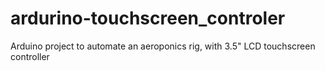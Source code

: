 # ardurino-touchscreen_controler
Arduino project to automate an aeroponics rig, with 3.5" LCD touchscreen controller 
